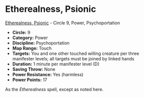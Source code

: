 # Etherealness, Psionic

[Etherealness, Psionic](/Psionics/E/EtherealnessPsionic.md) - Circle 9, Power, Psychoportation

- **Circle:** 9
- **Category:** Power
- **Discipline:** Psychoportation
- **Map Range:** Touch
- **Targets:** You and one other touched willing creature per three manifester levels; all targets must be joined by linked hands
- **Duration:** 1 minute per manifester level (D)
- **Saving Throw:** None
- **Power Resistance:** Yes (harmless)
- **Power Points:** 17

As the *Etherealness* spell, except as noted here.
